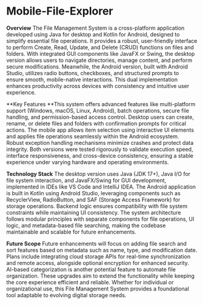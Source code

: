 # Mobile-File-Explorer

**Overview**
The File Management System is a cross-platform application developed using Java for desktop and Kotlin for Android, designed to simplify essential file operations. It provides a robust, user-friendly interface to perform Create, Read, Update, and Delete (CRUD) functions on files and folders. With integrated GUI components like JavaFX or Swing, the desktop version allows users to navigate directories, manage content, and perform secure modifications. Meanwhile, the Android version, built with Android Studio, utilizes radio buttons, checkboxes, and structured prompts to ensure smooth, mobile-native interactions. This dual implementation enhances productivity across devices with consistency and intuitive user experience.

**Key Features
**This system offers advanced features like multi-platform support (Windows, macOS, Linux, Android), batch operations, secure file handling, and permission-based access control. Desktop users can create, rename, or delete files and folders with confirmation prompts for critical actions. The mobile app allows item selection using interactive UI elements and applies file operations seamlessly within the Android ecosystem. Robust exception handling mechanisms minimize crashes and protect data integrity. Both versions were tested rigorously to validate execution speed, interface responsiveness, and cross-device consistency, ensuring a stable experience under varying hardware and operating environments.

**Technology Stack**
The desktop version uses Java (JDK 17+), Java I/O for file system interaction, and JavaFX/Swing for GUI development, implemented in IDEs like VS Code and IntelliJ IDEA. The Android application is built in Kotlin using Android Studio, leveraging components such as RecyclerView, RadioButton, and SAF (Storage Access Framework) for storage operations. Backend logic ensures compatibility with file system constraints while maintaining UI consistency. The system architecture follows modular principles with separate components for file operations, UI logic, and metadata-based file searching, making the codebase maintainable and scalable for future enhancements.

**Future Scope**
Future enhancements will focus on adding file search and sort features based on metadata such as name, type, and modification date. Plans include integrating cloud storage APIs for real-time synchronization and remote access, alongside optional encryption for enhanced security. AI-based categorization is another potential feature to automate file organization. These upgrades aim to extend the functionality while keeping the core experience efficient and reliable. Whether for individual or organizational use, this File Management System provides a foundational tool adaptable to evolving digital storage needs.
